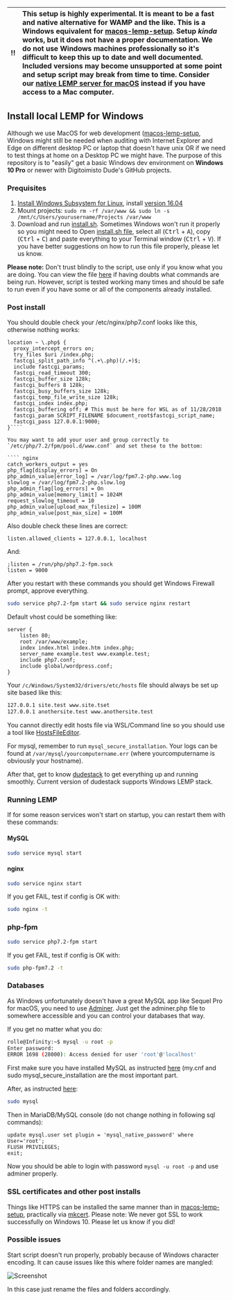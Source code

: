 | :bangbang: | **This setup is highly experimental. It is meant to be a fast and native alternative for WAMP and the like. This is a Windows equivalent for [macos-lemp-setup](https://github.com/digitoimistodude/macos-lemp-setup). Setup *kinda* works, but it does not have a proper documentation. We do not use Windows machines professionally so it's difficult to keep this up to date and well documented. Included versions may become unsupported at some point and setup script may break from time to time. Consider our [native LEMP server for macOS](https://github.com/digitoimistodude/macos-lemp-setup) instead if you have access to a Mac computer.**  |
|:------------:|:------------------------------------------------------------------------------------------------------------------------------------------------------------------------|


## Install local LEMP for Windows

Although we use MacOS for web development ([macos-lemp-setup](https://github.com/digitoimistodude/macos-lemp-setup), Windows might still be needed when auditing with Internet Explorer and Edge on different desktop PC or laptop that doesn't have unix OR if we need to test things at home on a Desktop PC we might have. The purpose of this repository is to "easily" get a basic Windows dev environment on **Windows 10 Pro** or newer with Digitoimisto Dude's GitHub projects.

### Prequisites 

1. [Install Windows Subsystem for Linux](https://docs.microsoft.com/en-us/windows/wsl/install-win10), install [version 16.04](https://gist.github.com/xynova/87beae35688476efb2ee290d3926f5bb)
2. Mount projects: `sudo rm -rf /var/www && sudo ln -s /mnt/c/Users/yourusername/Projects /var/www`
3. Download and run [install.sh](https://raw.githubusercontent.com/digitoimistodude/windows-lemp-setup/master/install.sh). Sometimes Windows won't run it properly so you might need to Open [install.sh file](https://raw.githubusercontent.com/digitoimistodude/windows-lemp-setup/master/install.sh), select all (<kbd>Ctrl</kbd> + <kbd>A</kbd>), copy (<kbd>Ctrl</kbd> + <kbd>C</kbd>) and paste everything to your Terminal window (<kbd>Ctrl</kbd> + <kbd>V</kbd>). If you have better suggestions on how to run this file properly, please let us know.

**Please note:** Don't trust blindly to the script, use only if you know what you are doing. You can view the file [here](https://github.com/digitoimistodude/windows-lemp-setup/blob/master/install.sh) if having doubts what commands are being run. However, script is tested working many times and should be safe to run even if you have some or all of the components already installed.

### Post install

You should double check your /etc/nginx/php7.conf looks like this, otherwise nothing works:

```` nginx
location ~ \.php$ {
  proxy_intercept_errors on;
  try_files $uri /index.php;
  fastcgi_split_path_info ^(.+\.php)(/.+)$;
  include fastcgi_params;
  fastcgi_read_timeout 300;
  fastcgi_buffer_size 128k;
  fastcgi_buffers 8 128k;
  fastcgi_busy_buffers_size 128k;
  fastcgi_temp_file_write_size 128k;
  fastcgi_index index.php;
  fastcgi_buffering off; # This must be here for WSL as of 11/28/2018
  fastcgi_param SCRIPT_FILENAME $document_root$fastcgi_script_name;
  fastcgi_pass 127.0.0.1:9000;
}````

You may want to add your user and group correctly to `/etc/php/7.2/fpm/pool.d/www.conf` and set these to the bottom:

```` nginx
catch_workers_output = yes
php_flag[display_errors] = On
php_admin_value[error_log] = /var/log/fpm7.2-php.www.log 
slowlog = /var/log/fpm7.2-php.slow.log 
php_admin_flag[log_errors] = On
php_admin_value[memory_limit] = 1024M
request_slowlog_timeout = 10
php_admin_value[upload_max_filesize] = 100M
php_admin_value[post_max_size] = 100M
````

Also double check these lines are correct:

```` nginx
listen.allowed_clients = 127.0.0.1, localhost
````

And:

```` nginx
;listen = /run/php/php7.2-fpm.sock
listen = 9000
````

After you restart with these commands you should get Windows Firewall prompt, approve everything.

``` bash
sudo service php7.2-fpm start && sudo service nginx restart
```

Default vhost could be something like:

```` nginx
server {
    listen 80;
    root /var/www/example;
    index index.html index.htm index.php;
    server_name example.test www.example.test;
    include php7.conf;
    include global/wordpress.conf;
}
````

Your `/c/Windows/System32/drivers/etc/hosts` file should always be set up site based like this:

```` bash
127.0.0.1 site.test www.site.tset
127.0.0.1 anothersite.test www.anothersite.test
````

You cannot directly edit hosts file via WSL/Command line so you should use a tool like [HostsFileEditor](https://github.com/scottlerch/HostsFileEditor).

For mysql, remember to run `mysql_secure_installation`. Your logs can be found at `/var/mysql/yourcomputername.err` (where yourcomputername is obviously your hostname).

After that, get to know [dudestack](https://github.com/digitoimistodude/dudestack) to get everything up and running smoothly. Current version of dudestack supports Windows LEMP stack.

### Running LEMP

If for some reason services won't start on startup, you can restart them with these commands:

#### MySQL

``` bash
sudo service mysql start
```

#### nginx

``` bash
sudo service nginx start
```

If you get FAIL, test if config is OK with:

``` bash
sudo nginx -t
```

### php-fpm

``` bash
sudo service php7.2-fpm start
```

If you get FAIL, test if config is OK with:

``` bash
sudo php-fpm7.2 -t
```

### Databases

As Windows unfortunately doesn't have a great MySQL app like Sequel Pro for macOS, you need to use [Adminer](https://www.adminer.org/). Just get the adminer.php file to somewhere accessible and you can control your databases that way.

If you get no matter what you do:

``` bash
rolle@Infinity:~$ mysql -u root -p
Enter password:
ERROR 1698 (28000): Access denied for user 'root'@'localhost'
```

First make sure you have installed MySQL as instructed [here](https://github.com/digitoimistodude/macos-lemp-setup#post-install) (my.cnf and sudo mysql_secure_installation are the most important part.

After, as instructed [here](https://stackoverflow.com/questions/41645309/mysql-error-access-denied-for-user-rootlocalhost):

``` bash
sudo mysql
```

Then in MariaDB/MySQL console (do not change nothing in following sql commands):

```
update mysql.user set plugin = 'mysql_native_password' where User='root';
FLUSH PRIVILEGES;
exit;
```

Now you should be able to login with password `mysql -u root -p` and use adminer properly.

### SSL certificates and other post installs

Things like HTTPS can be installed the same manner than in [macos-lemp-setup](https://github.com/digitoimistodude/macos-lemp-setup#certificates-for-localhost), practically via [mkcert](https://github.com/FiloSottile/mkcert). Please note: We never got SSL to work successfully on Windows 10. Please let us know if you did!

### Possible issues

Start script doesn't run properly, probably because of Windows character encoding. It can cause issues like this where folder names are mangled:

![Screenshot](https://i.imgur.com/aONfnoq.png)

In this case just rename the files and folders accordingly.
